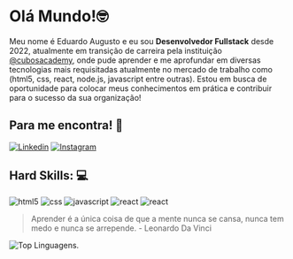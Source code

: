 # Olá Mundo!🤓

Meu nome é Eduardo Augusto e eu sou **Desenvolvedor Fullstack** desde 2022, atualmente em transição de carreira pela instituição [@cubosacademy](https://github.com/cubos-academy), onde pude aprender e me aprofundar em diversas tecnologias mais requisitadas atualmente no mercado de trabalho como (html5, css, react, node.js, javascript entre outras). Estou em busca de oportunidade para colocar meus conhecimentos em prática e contribuir para o sucesso da sua organização!

## Para me encontra! 📌
[![Linkedin](https://img.shields.io/badge/LinkedIn-0077B5?style=for-the-badge&logo=linkedin&logoColor=white
)](https://www.linkedin.com/in/eduardo-balbino-b47a56170/)
[![Instagram](https://img.shields.io/badge/Instagram-E4405F?style=for-the-badge&logo=instagram&logoColor=white
)](https://www.instagram.com/eduvasconcelosbalbino/)

## Hard Skills: 💻
![html5](	https://img.shields.io/badge/HTML5-E34F26?style=for-the-badge&logo=html5&logoColor=white)
![css](	https://img.shields.io/badge/CSS3-1572B6?style=for-the-badge&logo=css3&logoColor=white)
![javascript](https://img.shields.io/badge/JavaScript-323330?style=for-the-badge&logo=javascript&logoColor=F7DF1E)
![react](https://img.shields.io/badge/React-20232A?style=for-the-badge&logo=react&logoColor=61DAFB)
![react](https://img.shields.io/badge/React-20232A?style=for-the-badge&logo=react&logoColor=61DAFB)

> Aprender é a única coisa de que a mente nunca se cansa, nunca tem medo e nunca se arrepende. - Leonardo Da Vinci

![Top Linguagens](https://github-readme-stats.vercel.app/api/top-langs/?username=EduardoBalbino&theme=tokyonight&custom_title=Principais%20%Linguagens).
